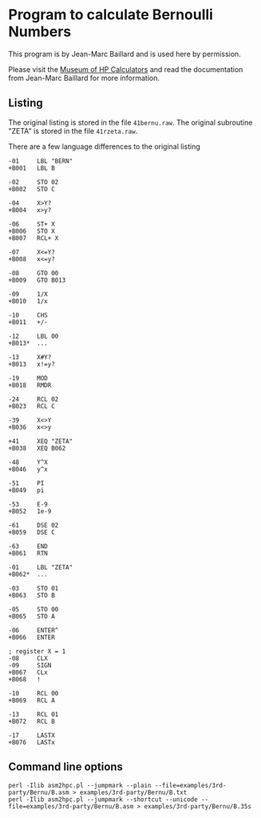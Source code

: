 # Program to calculate Bernoulli Numbers

This program is by Jean-Marc Baillard and is used here by permission.

Please visit the [Museum of HP Calculators](https://www.hpmuseum.org/software/41/41bernu.htm)
and read the documentation from Jean-Marc Baillard for more information.

## Listing

The original listing is stored in the file `41bernu.raw`.
The original subroutine "ZETA" is stored in the file `41rzeta.raw`.

There are a few language differences to the original listing

```assembly
-01     LBL "BERN"
+B001   LBL B

-02     STO 02
+B002   STO C

-04     X>Y?
+B004   x>y?

-06     ST+ X
+B006   STO X
+B007   RCL+ X

-07     X<=Y?
+B008   x<=y?

-08     GTO 00
+B009   GTO B013

-09     1/X
+B010   1/x

-10     CHS
+B011   +/-

-12     LBL 00
+B013*  ...

-13     X#Y?
+B013   x!=y?

-19     MOD
+B018   RMDR

-24     RCL 02
+B023   RCL C

-39     X<>Y
+B036   x<>y

+41     XEQ "ZETA"
+B038   XEQ B062

-48     Y^X
+B046   y^x

-51     PI
+B049   pi

-53     E-9
+B052   1e-9

-61     DSE 02
+B059   DSE C

-63     END
+B061   RTN
```

```
-01     LBL "ZETA"
+B062*  ...

-03     STO 01
+B063   STO B

-05     STO 00
+B065   STO A

-06     ENTER^
+B066   ENTER

; register X = 1
-08     CLX
-09     SIGN
+B067   CLx
+B068   !

-10     RCL 00
+B069   RCL A

-13     RCL 01
+B072   RCL B

-17     LASTX
+B076   LASTx
```

## Command line options

```
perl -Ilib asm2hpc.pl --jumpmark --plain --file=examples/3rd-party/Bernu/B.asm > examples/3rd-party/Bernu/B.txt
perl -Ilib asm2hpc.pl --jumpmark --shortcut --unicode --file=examples/3rd-party/Bernu/B.asm > examples/3rd-party/Bernu/B.35s
```
